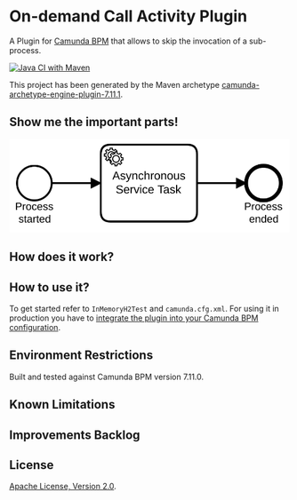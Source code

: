 # On-demand Call Activity Plugin
A Plugin for [Camunda BPM](http://docs.camunda.org) that allows to skip the invocation of a sub-process.

[![Java CI with Maven](https://github.com/camunda-consulting/on-demand-call-activity/workflows/Java%20CI%20with%20Maven/badge.svg)](https://github.com/camunda-consulting/on-demand-call-activity/actions)

This project has been generated by the Maven archetype
[camunda-archetype-engine-plugin-7.11.1](http://docs.camunda.org/latest/guides/user-guide/#process-applications-maven-project-templates-archetypes).

## Show me the important parts!
![BPMN Process](src/main/resources/process.png)

## How does it work?

## How to use it?
To get started refer to `InMemoryH2Test` and `camunda.cfg.xml`.
For using it in production you have to [integrate the plugin into your Camunda BPM configuration](https://docs.camunda.org/manual/latest/user-guide/process-engine/process-engine-plugins/).

## Environment Restrictions
Built and tested against Camunda BPM version 7.11.0.

## Known Limitations

## Improvements Backlog

## License
[Apache License, Version 2.0](http://www.apache.org/licenses/LICENSE-2.0).

<!-- HTML snippet for index page
  <tr>
    <td><img src="snippets/engine-plugin-on-demand-call-activity/src/main/resources/process.png" width="100"></td>
    <td><a href="snippets/engine-plugin-on-demand-call-activity">On-demand Call Activity Plugin</a></td>
    <td>A Plugin for [Camunda BPM](http://docs.camunda.org) that allows to skip the invocation of a sub-process.</td>
  </tr>
-->
<!-- Tweet New @CamundaBPM example: On-demand Call Activity Plugin - A Plugin for [Camunda BPM](http://docs.camunda.org) that allows to skip the invocation of a sub-process. https://github.com/camunda/camunda-consulting/tree/master/snippets/engine-plugin-on-demand-call-activity
-->

